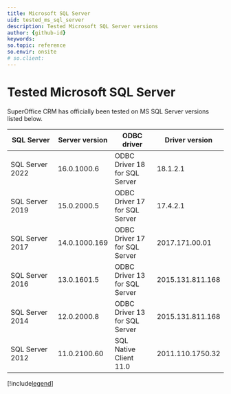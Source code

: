 ```yaml
---
title: Microsoft SQL Server
uid: tested_ms_sql_server
description: Tested Microsoft SQL Server versions
author: {github-id}
keywords:
so.topic: reference
so.envir: onsite
# so.client:
---
```


# Tested Microsoft SQL Server

SuperOffice CRM has officially been tested on MS SQL Server versions listed below.

| SQL Server | Server version | ODBC driver | Driver version |
|------------|----------------|-------------|----------------|
| SQL Server 2022 | 16.0.1000.6   | ODBC Driver 18 for SQL Server | 18.1.2.1 |
| SQL Server 2019 | 15.0.2000.5   | ODBC Driver 17 for SQL Server | 17.4.2.1 |
| SQL Server 2017 | 14.0.1000.169 | ODBC Driver 17 for SQL Server |2017.171.00.01
| SQL Server 2016 | 13.0.1601.5   | ODBC Driver 13 for SQL Server | 2015.131.811.168 |
| SQL Server 2014 | 12.0.2000.8   | ODBC Driver 13 for SQL Server | 2015.131.811.168 |
| SQL Server 2012 | 11.0.2100.60  | SQL Native Client 11.0 | 2011.110.1750.32 |

[!include[legend](./includes/caution-odbc-drivers.md)]

